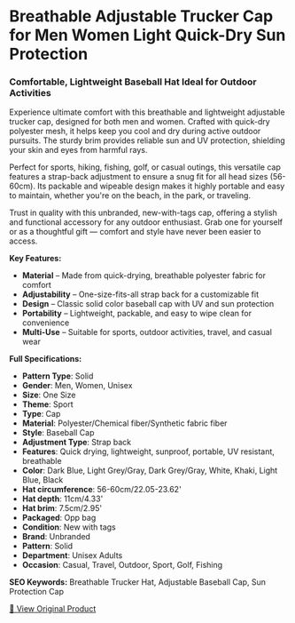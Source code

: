 # Breathable Adjustable Trucker Cap for Men Women Light Quick-Dry Sun Protection

### Comfortable, Lightweight Baseball Hat Ideal for Outdoor Activities

Experience ultimate comfort with this breathable and lightweight adjustable trucker cap, designed for both men and women. Crafted with quick-dry polyester mesh, it helps keep you cool and dry during active outdoor pursuits. The sturdy brim provides reliable sun and UV protection, shielding your skin and eyes from harmful rays.

Perfect for sports, hiking, fishing, golf, or casual outings, this versatile cap features a strap-back adjustment to ensure a snug fit for all head sizes (56-60cm). Its packable and wipeable design makes it highly portable and easy to maintain, whether you're on the beach, in the park, or traveling.

Trust in quality with this unbranded, new-with-tags cap, offering a stylish and functional accessory for any outdoor enthusiast. Grab one for yourself or as a thoughtful gift — comfort and style have never been easier to access.

**Key Features:**
- **Material** – Made from quick-drying, breathable polyester fabric for comfort
- **Adjustability** – One-size-fits-all strap back for a customizable fit
- **Design** – Classic solid color baseball cap with UV and sun protection
- **Portability** – Lightweight, packable, and easy to wipe clean for convenience
- **Multi-Use** – Suitable for sports, outdoor activities, travel, and casual wear

**Full Specifications:**
- **Pattern Type**: Solid
- **Gender**: Men, Women, Unisex
- **Size**: One Size
- **Theme**: Sport
- **Type**: Cap
- **Material**: Polyester/Chemical fiber/Synthetic fabric fiber
- **Style**: Baseball Cap
- **Adjustment Type**: Strap back
- **Features**: Quick drying, lightweight, sunproof, portable, UV resistant, breathable
- **Color**: Dark Blue, Light Grey/Gray, Dark Grey/Gray, White, Khaki, Light Blue, Black
- **Hat circumference**: 56-60cm/22.05-23.62'
- **Hat depth**: 11cm/4.33'
- **Hat brim**: 7.5cm/2.95'
- **Packaged**: Opp bag
- **Condition**: New with tags
- **Brand**: Unbranded
- **Pattern**: Solid
- **Department**: Unisex Adults
- **Occasion**: Casual, Travel, Outdoor, Sport, Golf, Fishing

**SEO Keywords:** Breathable Trucker Hat, Adjustable Baseball Cap, Sun Protection Cap

[🔗 View Original Product](https://www.ebay.com/itm/405428118405)
